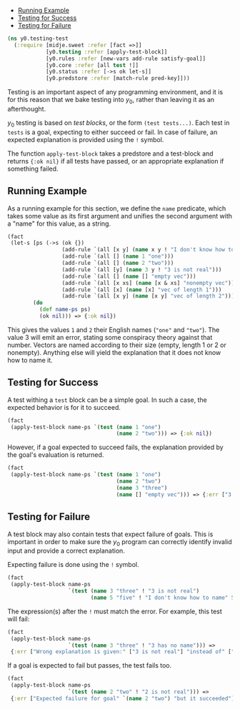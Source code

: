   * [Running Example](#running-example)
  * [Testing for Success](#testing-for-success)
  * [Testing for Failure](#testing-for-failure)
```clojure
(ns y0.testing-test
  (:require [midje.sweet :refer [fact =>]]
            [y0.testing :refer [apply-test-block]]
            [y0.rules :refer [new-vars add-rule satisfy-goal]]
            [y0.core :refer [all test !]]
            [y0.status :refer [->s ok let-s]]
            [y0.predstore :refer [match-rule pred-key]]))

```
Testing is an important aspect of any programming environment, and it is for this
reason that we bake testing into $y_0$, rather than leaving it as an afterthought.

$y_0$ testing is based on _test blocks_, or the form `(test tests...)`. Each test
in `tests` is a goal, expecting to either succeed or fail. In case of failure,
an expected explanation is provided using the `!` symbol.

The function `apply-test-block` takes a predstore and a test-block and returns
`{:ok nil}` if all tests have passed, or an appropriate explanation if something
failed.

## Running Example

As a running example for this section, we define the `name` predicate, which takes
some value as its first argument and unifies the second argument with a "name" for
this value, as a string.
```clojure
(fact
 (let-s [ps (->s (ok {})
                 (add-rule `(all [x y] (name x y ! "I don't know how to name" x)))
                 (add-rule `(all [] (name 1 "one")))
                 (add-rule `(all [] (name 2 "two")))
                 (add-rule `(all [y] (name 3 y ! "3 is not real")))
                 (add-rule `(all [] (name [] "empty vec")))
                 (add-rule `(all [x xs] (name [x & xs] "nonempty vec")))
                 (add-rule `(all [x] (name [x] "vec of length 1")))
                 (add-rule `(all [x y] (name [x y] "vec of length 2"))))]
        (do
          (def name-ps ps)
          (ok nil))) => {:ok nil})
```
This gives the values `1` and `2` their English names (`"one"` and `"two"`).
The value 3 will emit an error, stating some conspiracy theory against that number.
Vectors are named according to their size (empty, length 1 or 2 or nonempty).
Anything else will yield the explanation that it does not know how to name it.

## Testing for Success

A test withing a `test` block can be a simple goal. In such a case, the expected
behavior is for it to succeed.
```clojure
(fact
 (apply-test-block name-ps `(test (name 1 "one")
                                  (name 2 "two"))) => {:ok nil})

```
However, if a goal expected to succeed fails, the explanation provided by the goal's
evaluation is returned.
```clojure
(fact
 (apply-test-block name-ps `(test (name 1 "one")
                                  (name 2 "two")
                                  (name 3 "three")
                                  (name [] "empty vec"))) => {:err ["3 is not real"]})

```
## Testing for Failure

A test block may also contain tests that expect failure of goals. This is important
in order to make sure the $y_0$ program can correctly identify invalid input and
provide a correct explanation.

Expecting failure is done using the `!` symbol.
```clojure
(fact
 (apply-test-block name-ps 
                   `(test (name 3 "three" ! "3 is not real")
                          (name 5 "five" ! "I don't know how to name" 5))) => {:ok nil})

```
The expression(s) after the `!` must match the error. For example, this test will fail:
```clojure
(fact
 (apply-test-block name-ps
                   `(test (name 3 "three" ! "3 has no name"))) =>
 {:err ["Wrong explanation is given:" ["3 is not real"] "instead of" ["3 has no name"]]})

```
If a goal is expected to fail but passes, the test fails too.
```clojure
(fact
 (apply-test-block name-ps
                   `(test (name 2 "two" ! "2 is not real"))) =>
 {:err ["Expected failure for goal" `(name 2 "two") "but it succeeded"]})
```


